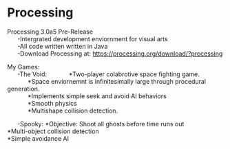# Processing
Processing 3.0a5 Pre-Release  
&nbsp;&nbsp;&nbsp;&nbsp;&nbsp;&nbsp;-Intergrated development enviornment for visual arts  
&nbsp;&nbsp;&nbsp;&nbsp;&nbsp;&nbsp;-All code written written in Java  
&nbsp;&nbsp;&nbsp;&nbsp;&nbsp;&nbsp;-Download Processing at: https://processing.org/download/?processing  
  
My Games:  
&nbsp;&nbsp;&nbsp;&nbsp;&nbsp;&nbsp;-The Void:
&nbsp;&nbsp;&nbsp;&nbsp;&nbsp;&nbsp;&nbsp;&nbsp;&nbsp;&nbsp;&nbsp;&nbsp;*Two-player colabrotive space fighting game.    
&nbsp;&nbsp;&nbsp;&nbsp;&nbsp;&nbsp;&nbsp;&nbsp;&nbsp;&nbsp;&nbsp;&nbsp;*Space enviornemnt is infinitesimally large through procedural generation.  
&nbsp;&nbsp;&nbsp;&nbsp;&nbsp;&nbsp;&nbsp;&nbsp;&nbsp;&nbsp;&nbsp;&nbsp;*Implements simple seek and avoid AI behaviors  
&nbsp;&nbsp;&nbsp;&nbsp;&nbsp;&nbsp;&nbsp;&nbsp;&nbsp;&nbsp;&nbsp;&nbsp;*Smooth physics  
&nbsp;&nbsp;&nbsp;&nbsp;&nbsp;&nbsp;&nbsp;&nbsp;&nbsp;&nbsp;&nbsp;&nbsp;*Multishape collision detection.  
  
&nbsp;&nbsp;&nbsp;&nbsp;&nbsp;&nbsp;-Spooky:    *Objective: Shoot all ghosts before time runs out  
              *Multi-object collision detection  
              *Simple avoidance AI  
              


